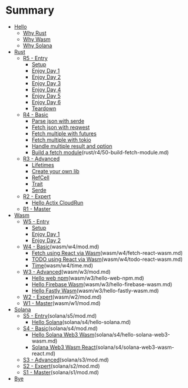 # Summary

- [Hello](hello/mod.md)
  - [Why Rust](hello/why-rust.md)
  - [Why Wasm](hello/why-wasm.md)
  - [Why Solana](hello/why-solana.md)
- [Rust](rust/mod.md)
  - [R5 - Entry](rust/r5/mod.md)
    - [Setup](rust/r5/setup.md)
    - [Enjoy Day 1](rust/r5/enjoy1.md)
    - [Enjoy Day 2](rust/r5/enjoy2.md)
    - [Enjoy Day 3](rust/r5/enjoy3.md)
    - [Enjoy Day 4](rust/r5/enjoy4.md)
    - [Enjoy Day 5](rust/r5/enjoy5.md)
    - [Enjoy Day 6](rust/r5/enjoy6.md)
    - [Teardown](rust/r5/teardown.md)
  - [R4 - Basic](rust/r4/mod.md)
    - [Parse json with serde](rust/r4/10-parse-json-serde.md)
    - [Fetch json with reqwest](rust/r4/20-fetch-json-reqwest.md)
    - [Fetch multiple with futures](rust/r4/30-fetch-multiple-futures.md)
    - [Fetch multiple with tokio](rust/r4/31-fetch-multiple-tokio.md)
    - [Handle multiple result and option](rust/r4/40-handle-multiple-result-option.md)
    - [Build a fetch module]()(rust/r4/50-build-fetch-module.md)
  - [R3 - Advanced](rust/r3/mod.md)
    - [Lifetimes](rust/r3/lifetimes.md)
    - [Create your own lib](rust/r3/create-lib.md)
    - [RefCell](rust/r3/refcell.md)
    - [Trait](rust/r3/trait.md)
    - [Serde](rust/r3/serde.md)
  - [R2 - Expert](rust/r2/mod.md)
    - [Hello Actix CloudRun](rust/r2/hello-actix-cloudrun.md)
  - [R1 - Master](rust/r1/mod.md)
- [Wasm](wasm/mod.md)
  - [W5 - Entry](wasm/w5/mod.md)
    - [Setup](wasm/w5/setup.md)
    - [Enjoy Day 1](wasm/w5/enjoy1.md)
    - [Enjoy Day 2](wasm/w5/enjoy2.md)
  - [W4 - Basic]()(wasm/w4/mod.md)
    - [Fetch using React via Wasm]()(wasm/w4/fetch-react-wasm.md)
    - [TODO using React via Wasm]()(wasm/w4/todo-react-wasm.md)
    - [Time]()(wasm/w4/time.md)
  - [W3 - Advanced]()(wasm/w3/mod.md)
    - [Hello web npm]()(wasm/w3/hello-web-npm.md)
    - [Hello Firebase Wasm]()(wasm/w3/hello-firebase-wasm.md)
    - [Hello Fastly Wasm]()(wasm/w3/hello-fastly-wasm.md)
  - [W2 - Expert]()(wasm/w2/mod.md)
  - [W1 - Master]()(wasm/w1/mod.md)
- [Solana](solana/mod.md)
  - [S5 - Entry]()(solana/s5/mod.md)
    - [Hello Solana]()(solana/s4/hello-solana.md)
  - [S4 - Basic]()(solana/s4/mod.md)
    - [Hello Solana Web3 Wasm]()(solana/s4/hello-solana-web3-wasm.md)
    - [Solana Web3 Wasm React]()(solana/s4/solana-web3-wasm-react.md)
  - [S3 - Advanced]()(solana/s3/mod.md)
  - [S2 - Expert]()(solana/s2/mod.md)
  - [S1 - Master]()(solana/s1/mod.md)
- [Bye](bye.md)
